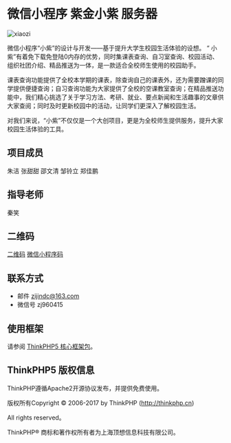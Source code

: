 微信小程序 紫金小紫 服务器
===============

![xiaozi](https://www.zjxiaozi.xin/image/util/xiaozi.png)

微信小程序“小紫”的设计与开发——基于提升大学生校园生活体验的设想。
“
小紫”有着免下载免登陆0内存的优势，同时集课表查询、自习室查询、校园活动、组织社团介绍、精品推送为一体，是一款适合全校师生使用的校园助手。

课表查询功能提供了全校本学期的课表，除查询自己的课表外，还为需要蹭课的同学提供便捷查询；自习查询功能为大家提供了全校的空课教室查询；在精品推送功能中，我们精心挑选了关于学习方法、考研、就业、要点新闻和生活趣事的文章供大家查阅；同时及时更新校园中的活动，让同学们更深入了解校园生活。

对我们来说，“小紫”不仅仅是一个大创项目，更是为全校师生提供服务，提升大家校园生活体验的工具。

## 项目成员
朱洁
张甜甜
邵文清
邹铃立
郑佳鹏

## 指导老师
秦笑

## 二维码
[二维码](https://www.zjxiaozi.xin/image/util/QRcode.jpg)
[微信小程序码](https://www.zjxiaozi.xin/image/util/MiniProgramCode.jpg)

## 联系方式
* 邮件 zijindc@163.com
* 微信号 zj960415

## 使用框架
请参阅 [ThinkPHP5 核心框架包](https://github.com/top-think/framework)。

## ThinkPHP5 版权信息

ThinkPHP遵循Apache2开源协议发布，并提供免费使用。

版权所有Copyright © 2006-2017 by ThinkPHP (http://thinkphp.cn)

All rights reserved。

ThinkPHP® 商标和著作权所有者为上海顶想信息科技有限公司。
